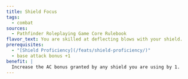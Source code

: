 ```yaml
---
title: Shield Focus
tags:
  - combat
sources:
  - Pathfinder Roleplaying Game Core Rulebook
flavor_text: You are skilled at deflecting blows with your shield.
prerequisites:
  - "[Shield Proficiency](/feats/shield-proficiency/)"
  - base attack bonus +1
benefit: |
  Increase the AC bonus granted by any shield you are using by 1.
---
```



